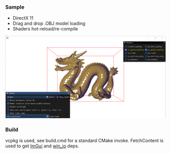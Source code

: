 ### Sample

 * DirectX 11
 * Drag and drop .OBJ model loading
 * Shaders hot-reload/re-compile

![](sample.png)

### Build

vcpkg is used, see build.cmd for a standard CMake invoke.
FetchContent is used to get [ImGui](https://github.com/ocornut/imgui) and [win_io](https://github.com/grishavanika/win_io) deps.
